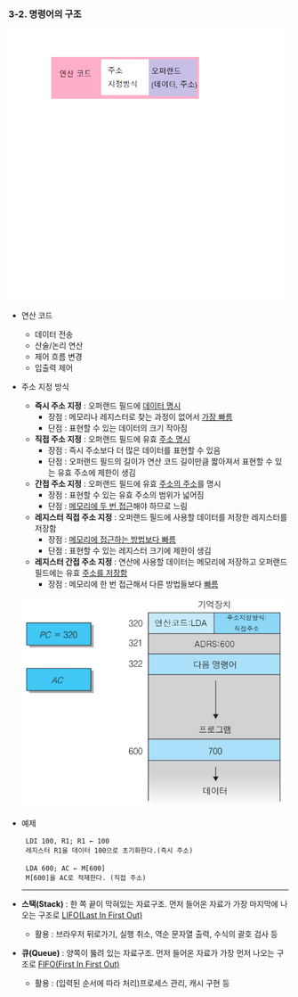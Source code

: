 ### 3-2. 명령어의 구조

![command structure](https://github.com/JAMONG08/WIL/blob/mk/2023/WEEK_03/%F0%9F%8D%87/command%20structure.png)

- 연산 코드
  - 데이터 전송
  - 산술/논리 연산
  - 제어 흐름 변경
  - 입출력 제어


- 주소 지정 방식
  - **즉시 주소 지정** : 오퍼랜드 필드에 <u>데이터 명시</u> 
    - 장점 : 메모리나 레지스터로 찾는 과정이 없어서 <u>가장 빠름</u>
    - 단점 : 표현할 수 있는 데이터의 크기 작아짐
  - **직접 주소 지정** : 오퍼랜드 필드에 유효 <u>주소 명시</u>
    - 장점 : 즉시 주소보다 더 많은 데이터를 표현할 수 있음 
    - 단점 : 오퍼랜드 필드의 길이가 연산 코드 길이만큼 짧아져서 표현할 수 있는 유효 주소에 제한이 생김
  - **간접 주소 지정** : 오퍼랜드 필드에 유효 <u>주소의 주소</u>를 명시
    - 장점 :  표현할 수 있는 유효 주소의 범위가 넓어짐
    -  단점 : <u>메모리에 두 번 접근</u>해야 하므로 느림
  - **레지스터 직접 주소 지정** : 오퍼랜드 필드에 사용할 데이터를 저장한 레지스터를 저장함
    - 장점 : <u>메모리에 접근하는 방법보다 빠름</u>
    - 단점 : 표현할 수 있는 레지스터 크기에 제한이 생김
  - **레지스터 간접 주소 지정** : 연산에 사용할 데이터는 메모리에 저장하고 오퍼랜드 필드에는 유효 <u>주소를 저장함</u>
    - 장점 : 메모리에 한 번 접근해서 다른 방법들보다 <u>빠름</u>

  ![Direct Mode](https://github.com/JAMONG08/WIL/blob/mk/2023/WEEK_03/%F0%9F%8D%87/Direct%20Mode.PNG)


- 예제

  ```
   LDI 100, R1; R1 ← 100
   레지스터 R1을 데이터 100으로 초기화한다.(즉시 주소)
   
   LDA 600; AC ← M[600]
   M[600]을 AC로 적재한다. (직접 주소)
  ```

  <hr>

- **스택(Stack)** : 한 쪽 끝이 막혀있는 자료구조. 먼저 들어온 자료가 가장 마지막에 나오는 구조로 <u>LIFO(Last In First Out)</u> 
  - 활용 : 브라우저 뒤로가기, 실행 취소, 역순 문자열 출력, 수식의 괄호 검사 등

- **큐(Queue)** : 양쪽이 뚫려 있는 자료구조. 먼저 들어온 자료가 가장 먼저 나오는 구조로 <u>FIFO(First In First Out)</u> 
  - 활용 : (입력된 순서에 따라 처리)프로세스 관리, 캐시 구현 등
